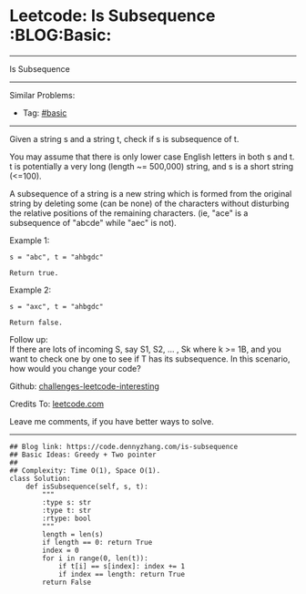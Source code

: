 # Leetcode: Is Subsequence     :BLOG:Basic:


---

Is Subsequence  

---

Similar Problems:  
-   Tag: [#basic](https://code.dennyzhang.com/category/basic)

---

Given a string s and a string t, check if s is subsequence of t.  

You may assume that there is only lower case English letters in both s and t. t is potentially a very long (length ~= 500,000) string, and s is a short string (<=100).  

A subsequence of a string is a new string which is formed from the original string by deleting some (can be none) of the characters without disturbing the relative positions of the remaining characters. (ie, "ace" is a subsequence of "abcde" while "aec" is not).  

Example 1:  

    s = "abc", t = "ahbgdc"
    
    Return true.

Example 2:  

    s = "axc", t = "ahbgdc"
    
    Return false.

Follow up:  
If there are lots of incoming S, say S1, S2, &#x2026; , Sk where k >= 1B, and you want to check one by one to see if T has its subsequence. In this scenario, how would you change your code?  

Github: [challenges-leetcode-interesting](https://github.com/DennyZhang/challenges-leetcode-interesting/tree/master/is-subsequence)  

Credits To: [leetcode.com](https://leetcode.com/problems/is-subsequence/description/)  

Leave me comments, if you have better ways to solve.  

---

    ## Blog link: https://code.dennyzhang.com/is-subsequence
    ## Basic Ideas: Greedy + Two pointer
    ##
    ## Complexity: Time O(1), Space O(1).
    class Solution:
        def isSubsequence(self, s, t):
            """
            :type s: str
            :type t: str
            :rtype: bool
            """
            length = len(s)
            if length == 0: return True
            index = 0
            for i in range(0, len(t)):
                if t[i] == s[index]: index += 1
                if index == length: return True
            return False